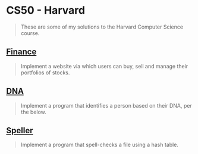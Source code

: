 # CS50 - Harvard
> These are some of my solutions to the Harvard Computer Science course.

## [Finance](https://github.com/docafavarato/cs50-harvard/tree/main/FINANCE)
> Implement a website via which users can buy, sell and manage their portfolios of stocks.

## [DNA](https://github.com/docafavarato/cs50-harvard/tree/main/DNA)
> Implement a program that identifies a person based on their DNA, per the below.

## [Speller](https://github.com/docafavarato/cs50-harvard/tree/main/SPELLER)
> Implement a program that spell-checks a file using a hash table.

